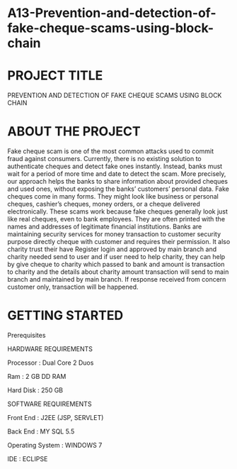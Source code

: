 # A13-Prevention-and-detection-of-fake-cheque-scams-using-block-chain

# PROJECT TITLE
PREVENTION AND DETECTION OF FAKE CHEQUE SCAMS USING BLOCK CHAIN

# ABOUT THE PROJECT

Fake cheque scam is one of the most common attacks used to commit fraud against consumers. Currently, there is no existing solution to authenticate cheques and detect fake ones instantly. Instead, banks must wait for a period of more time and date to detect  the scam. More precisely, our approach helps the banks to share information about provided cheques and used ones, without exposing the banks’ customers’ personal data. Fake cheques come in many forms. They might look like business or personal 
cheques, cashier’s cheques, money orders, or a cheque delivered electronically. These scams work because fake cheques generally look just like real cheques, even to bank 
employees. They are often printed with the names and addresses of legitimate financial institutions. Banks are maintaining security services for money transaction to customer security purpose directly cheque with customer and requires their permission. It also charity trust their have Register login and approved by main branch and charity needed send to user and if user need to help charity, they can help by give cheque to charity which passed to bank and amount is transaction to charity and the details about charity amount transaction will send to main branch and maintained by main branch. If response received from concern customer only, transaction will be happened.


# GETTING STARTED

Prerequisites

HARDWARE REQUIREMENTS 

Processor	            : Dual Core 2 Duos

Ram			              :	2 GB DD RAM

Hard Disk 	          :	250 GB



SOFTWARE REQUIREMENTS 

Front End 		       : J2EE (JSP, SERVLET) 

Back End			       : MY SQL 5.5

Operating System     : WINDOWS 7

IDE			             : ECLIPSE


